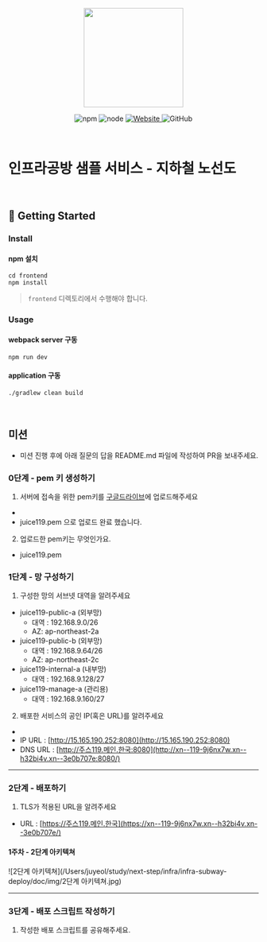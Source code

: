 <p align="center">
    <img width="200px;" src="https://raw.githubusercontent.com/woowacourse/atdd-subway-admin-frontend/master/images/main_logo.png"/>
</p>
<p align="center">
  <img alt="npm" src="https://img.shields.io/badge/npm-%3E%3D%205.5.0-blue">
  <img alt="node" src="https://img.shields.io/badge/node-%3E%3D%209.3.0-blue">
  <a href="https://edu.nextstep.camp/c/R89PYi5H" alt="nextstep atdd">
    <img alt="Website" src="https://img.shields.io/website?url=https%3A%2F%2Fedu.nextstep.camp%2Fc%2FR89PYi5H">
  </a>
  <img alt="GitHub" src="https://img.shields.io/github/license/next-step/atdd-subway-service">
</p>

<br>

# 인프라공방 샘플 서비스 - 지하철 노선도

<br>

## 🚀 Getting Started

### Install
#### npm 설치
```
cd frontend
npm install
```
> `frontend` 디렉토리에서 수행해야 합니다.

### Usage
#### webpack server 구동
```
npm run dev
```
#### application 구동
```
./gradlew clean build
```
<br>

## 미션

* 미션 진행 후에 아래 질문의 답을 README.md 파일에 작성하여 PR을 보내주세요.

### 0단계 - pem 키 생성하기

1. 서버에 접속을 위한 pem키를 [구글드라이브](https://drive.google.com/drive/folders/1dZiCUwNeH1LMglp8dyTqqsL1b2yBnzd1?usp=sharing)에 업로드해주세요
- 
- juice119.pem 으로 업로드 완료 했습니다.

2. 업로드한 pem키는 무엇인가요.
- juice119.pem

### 1단계 - 망 구성하기
1. 구성한 망의 서브넷 대역을 알려주세요

- juice119-public-a (외부망)
  - 대역 : 192.168.9.0/26
  - AZ: ap-northeast-2a
- juice119-public-b (외부망)
  - 대역 : 192.168.9.64/26
  - AZ: ap-northeast-2c
- juice119-internal-a (내부망)
    - 대역 : 192.168.9.128/27
- juice119-manage-a (관리용)
    - 대역 : 192.168.9.160/27

2. 배포한 서비스의 공인 IP(혹은 URL)를 알려주세요
- 
- IP URL : [http://15.165.190.252:8080](http://15.165.190.252:8080)
- DNS URL : [http://주스119.메인.한국:8080](http://xn--119-9j6nx7w.xn--h32bi4v.xn--3e0b707e:8080/)


 

---

### 2단계 - 배포하기
1. TLS가 적용된 URL을 알려주세요

- URL : [https://주스119.메인.한국](https://xn--119-9j6nx7w.xn--h32bi4v.xn--3e0b707e/)

#### 1주차 - 2단계 아키텍쳐

![2단계 아키텍쳐](/Users/juyeol/study/next-step/infra/infra-subway-deploy/doc/img/2단계 아키텍쳐.jpg)

---

### 3단계 - 배포 스크립트 작성하기

1. 작성한 배포 스크립트를 공유해주세요.


